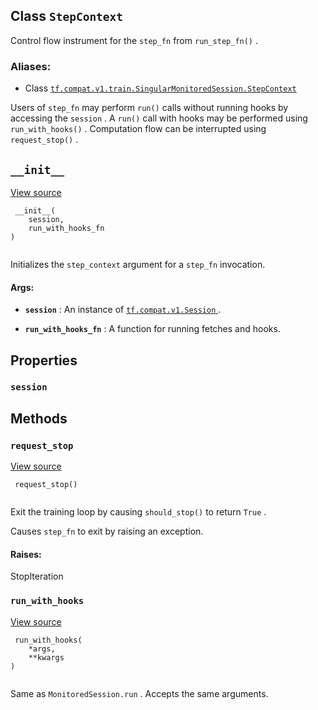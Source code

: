 

## Class  `StepContext` 
Control flow instrument for the  `step_fn`  from  `run_step_fn()` .



### Aliases:

- Class [ `tf.compat.v1.train.SingularMonitoredSession.StepContext` ](/api_docs/python/tf/compat/v1/train/MonitoredSession/StepContext)

Users of  `step_fn`  may perform  `run()`  calls without running hooks
by accessing the  `session` .  A  `run()`  call with hooks may be performed
using  `run_with_hooks()` .  Computation flow can be interrupted using
 `request_stop()` .



##  `__init__` 
[View source](https://github.com/tensorflow/tensorflow/blob/r2.0/tensorflow/python/training/monitored_session.py#L821-L829)



```
 __init__(
    session,
    run_with_hooks_fn
)
 
```

Initializes the  `step_context`  argument for a  `step_fn`  invocation.



#### Args:

- **`session`** : An instance of [ `tf.compat.v1.Session` ](https://tensorflow.google.cn/api_docs/python/tf/compat/v1/Session).

- **`run_with_hooks_fn`** : A function for running fetches and hooks.



## Properties


###  `session` 


## Methods


###  `request_stop` 
[View source](https://github.com/tensorflow/tensorflow/blob/r2.0/tensorflow/python/training/monitored_session.py#L839-L847)



```
 request_stop()
 
```

Exit the training loop by causing  `should_stop()`  to return  `True` .

Causes  `step_fn`  to exit by raising an exception.



#### Raises:
StopIteration



###  `run_with_hooks` 
[View source](https://github.com/tensorflow/tensorflow/blob/r2.0/tensorflow/python/training/monitored_session.py#L835-L837)



```
 run_with_hooks(
    *args,
    **kwargs
)
 
```

Same as  `MonitoredSession.run` . Accepts the same arguments.

